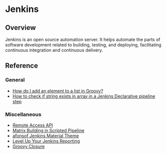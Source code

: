 # Jenkins

## Overview

Jenkins is an open source automation server. It helps automate the parts
of software development related to building, testing, and deploying,
facilitating continuous integration and continuous delivery.

## Reference

### General
* [How do I add an element to a list in Groovy?](https://stackoverflow.com/questions/25962591/how-do-i-add-an-element-to-a-list-in-groovy)
* [How to check if string exists in array in a Jenkins Declarative pipeline step](https://stackoverflow.com/questions/70898606/how-to-check-if-string-exists-in-array-in-a-jenkins-declarative-pipeline-step)

### Miscellaneous
* [Remote Access API](https://www.jenkins.io/doc/book/using/remote-access-api/)
* [Matrix Building in Scripted Pipeline](https://www.jenkins.io/blog/2019/12/02/matrix-building-with-scripted-pipeline/)
* [afonsof Jenkins Material Theme](https://cdn.jsdelivr.net/gh/afonsof/jenkins-material-theme@gh-pages/dist/)
* [Level Up Your Jenkins Reporting](https://www.youtube.com/watch?v=GIxRB7yOdHE)
* [Groovy Closure](https://groovy-lang.org/closures.html)